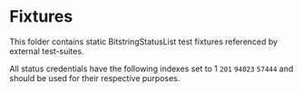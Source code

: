 # Fixtures

This folder contains static BitstringStatusList test fixtures referenced by external test-suites.

All status credentials have the following indexes set to 1 `201` `94023` `57444` and should be used for their respective purposes.